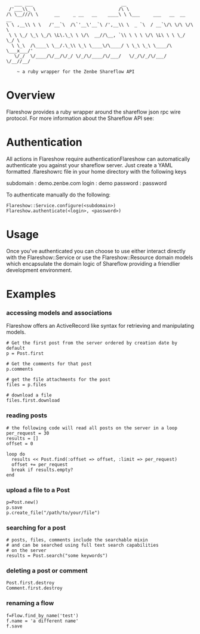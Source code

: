        ___ ___                                 __                            
     /'___\\_ \                               /\ \                           
    /\ \__///\ \      __     _ __   __    ____\ \ \___     ___   __  __  __  
    \ \ ,__\\ \ \   /'__`\  /\`'__\'__`\ /',__\\ \  _ `\  / __`\/\ \/\ \/\ \ 
     \ \ \_/ \_\ \_/\ \L\.\_\ \ \/\  __//\__, `\\ \ \ \ \/\ \L\ \ \ \_/ \_/ \
      \ \_\  /\____\ \__/.\_\\ \_\ \____\/\____/ \ \_\ \_\ \____/\ \___x___/'
       \/_/  \/____/\/__/\/_/ \/_/\/____/\/___/   \/_/\/_/\/___/  \/__//__/
    
        ~ a ruby wrapper for the Zenbe Shareflow API


# Overview

Flareshow provides a ruby wrapper around the shareflow json rpc wire protocol.  For more information about the Shareflow API see: <Shareflow API Docs Link>

# Authentication

All actions in Flareshow require authenticationFlareshow can automatically authenticate you against your shareflow server.  Just create a YAML formatted .flareshowrc file in your home directory with the following keys

subdomain : demo.zenbe.com
login     : demo
password  : password

To authenticate manually do the following:

    Flareshow::Service.configure(<subdomain>)
    Flareshow.authenticate(<login>, <password>)

# Usage

Once you've authenticated you can choose to use either interact directly with the Flareshow::Service or use the Flareshow::Resource domain models which encapsulate the domain logic of Shareflow providing a friendlier development environment.

# Examples

### accessing models and associations

Flareshow offers an ActiveRecord like syntax for retrieving and manipulating models.

    # Get the first post from the server ordered by creation date by default
    p = Post.first
    
    # Get the comments for that post
    p.comments
    
    # get the file attachments for the post
    files = p.files
    
    # download a file
    files.first.download


### reading posts

    # the following code will read all posts on the server in a loop
    per_request = 30
    results = []
    offset = 0

    loop do 
      results << Post.find(:offset => offset, :limit => per_request)
      offset += per_request
      break if results.empty?
    end

### upload a file to a Post

    p=Post.new()
    p.save
    p.create_file("/path/to/your/file")

### searching for a post

    # posts, files, comments include the searchable mixin
    # and can be searched using full text search capabilities
    # on the server
    results = Post.search("some keywords")

### deleting a post or comment

    Post.first.destroy
    Comment.first.destroy

### renaming a flow

    f=Flow.find_by_name('test')
    f.name = 'a different name'
    f.save